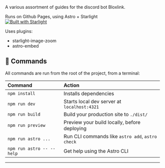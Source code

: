 A various assortment of guides for the discord bot Bloxlink.

Runs on Github Pages, using Astro + Starlight <br/>
[![Built with Starlight](https://astro.badg.es/v2/built-with-starlight/tiny.svg)](https://starlight.astro.build)

Uses plugins:

- starlight-image-zoom
- astro-embed

## 🧞 Commands

All commands are run from the root of the project, from a terminal:

| Command                   | Action                                           |
| :------------------------ | :----------------------------------------------- |
| `npm install`             | Installs dependencies                            |
| `npm run dev`             | Starts local dev server at `localhost:4321`      |
| `npm run build`           | Build your production site to `./dist/`          |
| `npm run preview`         | Preview your build locally, before deploying     |
| `npm run astro ...`       | Run CLI commands like `astro add`, `astro check` |
| `npm run astro -- --help` | Get help using the Astro CLI                     |

---
